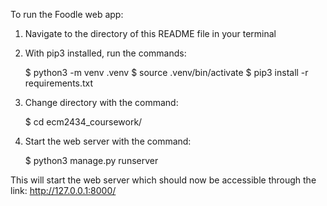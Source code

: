 To run the Foodle web app:

1. Navigate to the directory of this README file in your terminal
2. With pip3 installed, run the commands:
   
   $ python3 -m venv .venv
   $ source .venv/bin/activate
   $ pip3 install -r requirements.txt

3. Change directory with the command:
   
   $ cd ecm2434_coursework/

4. Start the web server with the command:

    $ python3 manage.py runserver

This will start the web server which should now be accessible through the link: http://127.0.0.1:8000/